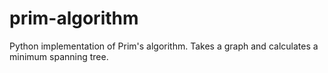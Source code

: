 # prim-algorithm
Python implementation of Prim's algorithm. Takes a graph and calculates a minimum spanning tree.
